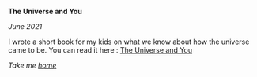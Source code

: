 **The Universe and You**

*June 2021*

I wrote a short book for my kids on what we know about how the universe came to be. You can read it here : [The Universe and You](uploads/2f_book.pdf)

*Take me [home](https://sameeurrehman.com/)* 